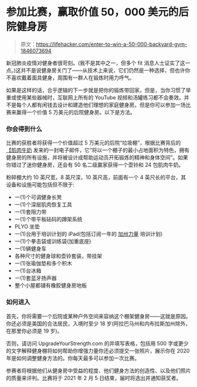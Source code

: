 # 参加比赛，赢取价值 50，000 美元的后院健身房

> 原文：<https://lifehacker.com/enter-to-win-a-50-000-backyard-gym-1846073694>

新冠肺炎疫情对健身者很苛刻。(我不是其中之一，但多个 fit 消息人士证实了这一点。)这并不是说健身房关门了——从技术上来说，它们仍然是一种选择，但也许你不喜欢戴着面具健身，周围有一群人在锻炼时用力呼气。



如果是这样的话，合乎逻辑的下一步就是把你的锻炼带回家。但是，当你习惯了举重或使用某些器械时，互联网上所有的 YouTube 视频和汤罐练习都不会奏效。并不是每个人都有闲钱去设计和建造他们理想的家庭健身房。但是你可以参加一场比赛来赢得一个价值 5 万美元的后院健身房。以下是方法。

### 你会得到什么

比赛的获胜者将获得一个价值超过 5 万美元的后院“垃圾棚”，根据比赛背后的 [【肌肉牛奶](https://www.musclemilk.com/) 发来的一封电子邮件，它“将以一个棚子的最小占地面积为特色，拥有健身房的所有设施，并将被设计成帮助运动员开拓锻炼的精神和身体空间”。如果你错过了迷你健身房，还会有 50 名二级赢家获得一个壶铃和 24 包肌肉牛奶。

粉碎棚大约 10 英尺宽，8 英尺深，10 英尺高，前面有一个 4 英尺长的平台，其设备和设施可能包括但不限于:

*   一(1)个可调健身长凳
*   一(1)个深层肌肉恢复工具
*   一(1)套阻力带
*   一(1)个带平板砝码的蹲架系统
*   PLYO 坐垫
*   一(1)台用于培训计划的 iPad(包括订阅一年的 [加州力量](https://www.californiastrength.com/) 培训计划)
*   一(1)个拳击袋或训练袋(加重底座)
*   一(1)辆健身车
*   各种尺寸的健身球和壶铃套装，带挂架
*   一(1)张瑜伽垫和多个积木
*   一(1)台冰箱
*   一(1)套蓝牙扬声器
*   整个小屋都铺有橡胶健身房地板

### 如何进入

首先，你将需要一个后院或某种户外空间来容纳这个棚架健身房——这就是原因。你还必须是美国的合法居民，入境时至少 18 岁(阿拉巴马州和内布拉斯加州除外，在那里你必须是 19 岁)。

否则，请访问 UpgradeYourStrength.com 的并填写表格，包括用 500 字或更少的文字解释健身棚将如何帮助你增强力量你还必须提交一张照片，展示你在 2020 年是如何调整健身方法的。你每天最多可以参加一次比赛。

参赛者将根据他们从健身房中受益的程度、他们健身方法的创造性、以及他们照片的质量来评判。比赛将于 2021 年 2 月 5 日结束，届时将选出并通知获奖者。